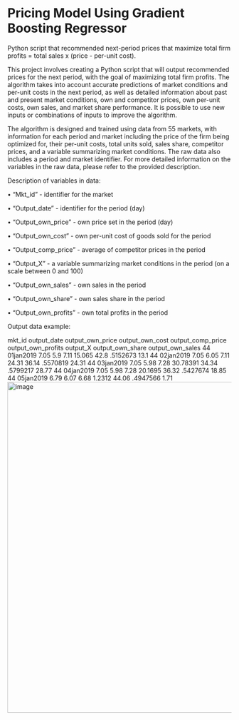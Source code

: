 # Pricing Model Using Gradient Boosting Regressor
Python script that recommended next-period prices that maximize total firm profits = total sales x (price - per-unit cost).

This project involves creating a Python script that will output recommended prices for the next period, with the goal of maximizing total firm profits. The algorithm takes into account accurate predictions of market conditions and per-unit costs in the next period, as well as detailed information about past and present market conditions, own and competitor prices, own per-unit costs, own sales, and market share performance. It is possible to use new inputs or combinations of inputs to improve the algorithm.

The algorithm is designed and trained using data from 55 markets, with information for each period and market including the price of the firm being optimized for, their per-unit costs, total units sold, sales share, competitor prices, and a variable summarizing market conditions. The raw data also includes a period and market identifier. For more detailed information on the variables in the raw data, please refer to the provided description.

Description of variables in data:

• “Mkt_id” - identifier for the market

• “Output_date” - identifier for the period (day)

• “Output_own_price” - own price set in the period (day)

• “Output_own_cost” - own per-unit cost of goods sold for the period

• “Output_comp_price” - average of competitor prices in the period

• “Output_X” - a variable summarizing market conditions in the period (on a scale between 0 and 100)

• “Output_own_sales” - own sales in the period

• “Output_own_share” - own sales share in the period

• “Output_own_profits” - own total profits in the period


Output data example:

mkt_id	output_date	output_own_price	output_own_cost	output_comp_price	output_own_profits	output_X	output_own_share	output_own_sales
44	01jan2019	7.05	5.9	7.11	15.065	42.8	.5152673	13.1
44	02jan2019	7.05	6.05	7.11	24.31	36.14	.5570819	24.31
44	03jan2019	7.05	5.98	7.28	30.78391	34.34	.5799217	28.77
44	04jan2019	7.05	5.98	7.28	20.1695	36.32	.5427674	18.85
44	05jan2019	6.79	6.07	6.68	1.2312	44.06	.4947566	1.71<img width="742" alt="image" src="https://user-images.githubusercontent.com/109412337/234283197-6ec37d59-027a-4aa4-947c-cb79761ac72d.png">

